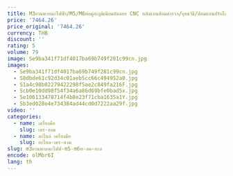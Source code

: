 ```yaml
---
title: M3ยานพาหนะไฟฟ้า/M5/M6ท่อคู่อะลูมิเนียมอัลลอย CNC หลังแบนส้อมตำรวจ/ยุทธวิธี/ส้อมแบนปรับได้
price: '7464.26'
price_original: '7464.26'
currency: THB
discount: ''
rating: 5
volume: 79
image: Se9ba341f71df4017ba69b749f281c99cn.jpg
images:
  - Se9ba341f71df4017ba69b749f281c99cn.jpg
  - S8dbde61c92d34c01aeb5cc66c494952a0.jpg
  - S1a4c98b02279422298f5ae2c849fa216F.jpg
  - Scb0e10dd98f54f34a6a86d69bfe0bad5x.jpg
  - Se106133478714f4b8e23f71cba1635a1Y.jpg
  - Sb3ed028e4e734384ad44cd0d7222aa29f.jpg
video: ''
categories:
  - name: เครื่องมือ
    slug: เคร-องม
  - name: อะไหล่ เครื่องมือ
    slug: อะไหล-เคร-องม
slug: m3ยานพาหนะไฟฟ-m5-m6ท-อค-อะล
encode: olMbr6I
lang: th
---
```

  